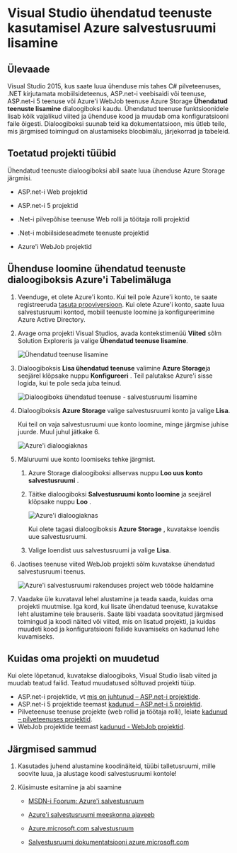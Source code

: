 <properties 
   pageTitle="Azure'i salvestusruumi lisamiseks ühendatud teenuste kasutamisel Visual Studio | Microsoft Azure'i"
   description="Azure'i salvestusruumi lisamine rakenduse Visual Studio ühendatud teenuste lisamine dialoogiboksi kaudu"
   services="visual-studio-online"
   documentationCenter="na"
   authors="TomArcher"
   manager="douge"
   editor="" />
<tags 
   ms.service="storage"
   ms.devlang="na"
   ms.topic="article"
   ms.tgt_pltfrm="na"
   ms.workload="na"
   ms.date="08/15/2016"
   ms.author="tarcher" />

# <a name="adding-azure-storage-by-using-visual-studio-connected-services"></a>Visual Studio ühendatud teenuste kasutamisel Azure salvestusruumi lisamine

## <a name="overview"></a>Ülevaade

Visual Studio 2015, kus saate luua ühenduse mis tahes C# pilveteenuses, .NET kirjutamata mobiilsideteenus, ASP.net-i veebisaidi või teenuse, ASP.net-i 5 teenuse või Azure'i WebJob teenuse Azure Storage **Ühendatud teenuste lisamine** dialoogiboksi kaudu. Ühendatud teenuse funktsioonidele lisab kõik vajalikud viited ja ühenduse kood ja muudab oma konfiguratsiooni faile õigesti. Dialoogiboksi suunab teid ka dokumentatsioon, mis ütleb teile, mis järgmised toimingud on alustamiseks bloobimälu, järjekorrad ja tabeleid.

## <a name="supported-project-types"></a>Toetatud projekti tüübid

Ühendatud teenuste dialoogiboksi abil saate luua ühenduse Azure Storage järgmisi.

- ASP.net-i Web projektid

- ASP.net-i 5 projektid

- .Net-i pilvepõhise teenuse Web rolli ja töötaja rolli projektid

- .Net-i mobiilsideseadmete teenuste projektid

- Azure'i WebJob projektid


## <a name="connect-to-azure-storage-using-the-connected-services-dialog"></a>Ühenduse loomine ühendatud teenuste dialoogiboksis Azure'i Tabelimäluga

1. Veenduge, et olete Azure'i konto. Kui teil pole Azure'i konto, te saate registreeruda [tasuta prooviversioon](http://go.microsoft.com/fwlink/?LinkId=518146). Kui olete Azure'i konto, saate luua salvestusruumi kontod, mobiil teenuste loomine ja konfigureerimine Azure Active Directory.

1. Avage oma projekti Visual Studios, avada kontekstimenüü **Viited** sõlm Solution Exploreris ja valige **Ühendatud teenuse lisamine**.

    ![Ühendatud teenuse lisamine](./media/vs-azure-tools-connected-services-storage/IC796702.png)

1. Dialoogiboksis **Lisa ühendatud teenuse** valimine **Azure Storage**ja seejärel klõpsake nuppu **Konfigureeri** . Teil palutakse Azure'i sisse logida, kui te pole seda juba teinud.

    ![Dialoogiboks ühendatud teenuse - salvestusruumi lisamine](./media/vs-azure-tools-connected-services-storage/IC796703.png)

1. Dialoogiboksis **Azure Storage** valige salvestusruumi konto ja valige **Lisa**.

    Kui teil on vaja salvestusruumi uue konto loomine, minge järgmise juhise juurde. Muul juhul jätkake 6.

    ![Azure'i dialoogiaknas](./media/vs-azure-tools-connected-services-storage/IC796704.png)

1. Mäluruumi uue konto loomiseks tehke järgmist. 

    1. Azure Storage dialoogiboksi allservas nuppu **Loo uus konto salvestusruumi** .

    1. Täitke dialoogiboksi **Salvestusruumi konto loomine** ja seejärel klõpsake nuppu **Loo** .
    
        ![Azure'i dialoogiaknas](./media/vs-azure-tools-connected-services-storage/create-storage-account.png)

        Kui olete tagasi dialoogiboksis **Azure Storage** , kuvatakse loendis uue salvestusruumi.

    1. Valige loendist uus salvestusruumi ja valige **Lisa**.

1. Jaotises teenuse viited WebJob projekti sõlm kuvatakse ühendatud salvestusruumi teenus.

    ![Azure'i salvestusruumi rakenduses project web tööde haldamine](./media/vs-azure-tools-connected-services-storage/IC796705.png)

1. Vaadake üle kuvataval lehel alustamine ja teada saada, kuidas oma projekti muutmise. Iga kord, kui lisate ühendatud teenuse, kuvatakse leht alustamine teie brauseris. Saate läbi vaadata soovitatud järgmised toimingud ja koodi näited või viited, mis on lisatud projekti, ja kuidas muudeti kood ja konfiguratsiooni failide kuvamiseks on kadunud lehe kuvamiseks.

## <a name="how-your-project-is-modified"></a>Kuidas oma projekti on muudetud

Kui olete lõpetanud, kuvatakse dialoogiboks, Visual Studio lisab viited ja muudab teatud failid. Teatud muudatused sõltuvad projekti tüüp. 

 - ASP.net-i projektide, vt [mis on juhtunud – ASP.net-i projektide](http://go.microsoft.com/fwlink/p/?LinkId=513126). 
 - ASP.net-i 5 projektide teemast [kadunud – ASP.net-i 5 projektid](http://go.microsoft.com/fwlink/p/?LinkId=513124). 
 - Pilveteenuse teenuse projekte (web rollid ja töötaja rolli), leiate [kadunud – pilveteenuses projektid](http://go.microsoft.com/fwlink/p/?LinkId=516965). 
 - WebJob projektide teemast [kadunud - WebJob projektid](./storage/vs-storage-webjobs-what-happened.md).

## <a name="next-steps"></a>Järgmised sammud

1. Kasutades juhend alustamine koodinäiteid, tüübi talletusruumi, mille soovite luua, ja alustage koodi salvestusruumi kontole!

1. Küsimuste esitamine ja abi saamine
     - [MSDN-i Foorum: Azure'i salvestusruum](https://social.msdn.microsoft.com/forums/azure/home?forum=windowsazuredata)

     - [Azure'i salvestusruumi meeskonna ajaveeb](http://blogs.msdn.com/b/windowsazurestorage/)

     - [Azure.microsoft.com salvestusruum](https://azure.microsoft.com/services/storage/)

     - [Salvestusruumi dokumentatsiooni azure.microsoft.com](https://azure.microsoft.com/documentation/services/storage/)

